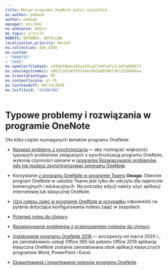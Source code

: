 ```yaml
---
title: Motyw programu OneNote połaj wszystkie
ms.author: pebaum
author: pebaum
manager: mnirkhe
ms.audience: Admin
ms.topic: article
ROBOTS: NOINDEX, NOFOLLOW
localization_priority: Normal
ms.collection: Adm_O365
ms.custom:
- "9000755"
- "2695"
ms.openlocfilehash: cd3bb39b4a105a1391a373dfed7c2c247a980673
ms.sourcegitcommit: c061f1dfa6f557a9ec083dd030b73b121d9864ea
ms.translationtype: MT
ms.contentlocale: pl-PL
ms.lasthandoff: 04/14/2020
ms.locfileid: "43286396"
---
```

# <a name="common-issues-and-resolutions-with-onenote"></a>Typowe problemy i rozwiązania w programie OneNote

Oto kilka często wymaganych tematów programu OneNote:

- [Rozwiąż problemy z synchronizacją](https://support.office.com/article/299495ef-66d1-448f-90c1-b785a6968d45) — aby rozwiązać większość typowych problemów związanych z synchronizacją programu OneNote, wykonaj czynności opisane w [programie Rozwiązywanie problemów, gdy nie możesz zsynchronizować programu OneNote](https://support.office.com/article/Fix-issues-when-you-can-t-sync-OneNote-299495ef-66d1-448f-90c1-b785a6968d45).

- Korzystanie [z programu OneNote w programie Teams](https://support.microsoft.com/en-us/office/add-a-onenote-notebook-to-teams-0ec78cc3-ba3b-4279-a88e-aa40af9865c2) **Uwaga:** Obecnie program OneNote w usłudze Teams jest tylko do odczytu dla najemców komercyjnych i edukacyjnych. Na potrzeby edycji należy użyć aplikacji internetowej lub klasycznej OneNote.

- [Użyj notesu zajęć w programie OneNote w przypadku](https://support.office.com/article/bd77f11f-27cd-4d41-bfbd-2b11799f1440) odpowiedzi na pytania dotyczące konfigurowania notesu zajęć w zespołach.

- [Przenieś notes do chmury](https://support.office.com/article/d5c28b91-7b9c-45be-8f0c-529bdbba019a).

- [Rozwiązywanie problemów z przenoszeniem notesów do chmury](https://support.office.com/article/70528107-11dc-4f3f-b695-b150059dfd78).

- [Instalowanie programu OneNote 2016](https://support.office.com/article/c08068d8-b517-4464-9ff2-132cb9c45c08) — począwszy od marca 2020 r., po zainstalowaniu usługi Office 365 lub pakietu Office 2019 aplikacja klasyczna OneNote zostanie zainstalowana obok aplikacji klasycznych programów Word, PowerPoint i Excel.

- [Eksportowanie i importowanie notesów programu OneNote](https://support.office.com/article/a4b60da5-8f33-464e-b1ba-b95ce540f309).
